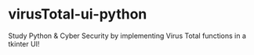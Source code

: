 # virusTotal-ui-python
Study Python &amp; Cyber Security by implementing Virus Total functions in a tkinter UI!

